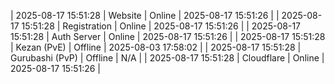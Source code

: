 | 2025-08-17 15:51:28 | Website | Online | 2025-08-17 15:51:26 |
| 2025-08-17 15:51:28 | Registration | Online | 2025-08-17 15:51:26 |
| 2025-08-17 15:51:28 | Auth Server | Online | 2025-08-17 15:51:26 |
| 2025-08-17 15:51:28 | Kezan (PvE) | Offline | 2025-08-03 17:58:02 |
| 2025-08-17 15:51:28 | Gurubashi (PvP) | Offline | N/A |
| 2025-08-17 15:51:28 | Cloudflare | Online | 2025-08-17 15:51:26 |
